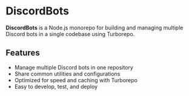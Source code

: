 # DiscordBots

**DiscordBots** is a Node.js monorepo for building and managing multiple Discord bots in a single codebase using Turborepo.

## Features

- Manage multiple Discord bots in one repository
- Share common utilities and configurations
- Optimized for speed and caching with Turborepo
- Easy to develop, test, and deploy
